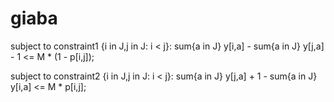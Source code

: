 # giaba


subject to constraint1 {i in J,j in J: i < j}:
    sum{a in J} y[i,a] - sum{a in J} y[j,a] - 1 <= M * (1 - p[i,j]);

subject to constraint2 {i in J,j in J: i < j}:
    sum{a in J} y[j,a] + 1 - sum{a in J} y[i,a] <= M * p[i,j];